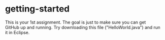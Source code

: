 # getting-started

This is your 1st assignment.  The goal is just to make sure you can get GitHub up and running.  Try downloading this file ("HelloWorld.java") and run it in Eclipse. 
